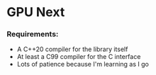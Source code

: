# GPU Next

### Requirements:
* A C++20 compiler for the library itself
* At least a C99 compiler for the C interface
* Lots of patience because I'm learning as I go
